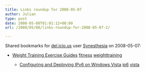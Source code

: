 ```yaml
---
title: Links roundup for 2008-05-07
author: Julian
type: post
date: 2008-05-08T01:01:12+00:00
url: /2008/05/08/links-roundup-for-2008-05-07-2/

---
```

Shared bookmarks for [del.icio.us][1] user [Synesthesia][2] on 2008-05-07:

  * [Weight Training Exercise Guides][3] 
    [fitness][4] [weighttraining][5] </li> 
    
      * [Configuring and Deploying IPv6 on Windows Vista][6] 
        [ip6][7] [vista][8] </li> </ul>

 [1]: http://del.icio.us/
 [2]: http://del.icio.us/synesthesia
 [3]: http://www.shapefit.com/training.html
 [4]: http://del.icio.us/synesthesia/fitness
 [5]: http://del.icio.us/synesthesia/weighttraining
 [6]: http://www.microsoft.com/downloads/details.aspx?familyid=CE286032-4DF0-4D53-A21E-1590E9280FEF
 [7]: http://del.icio.us/synesthesia/ip6
 [8]: http://del.icio.us/synesthesia/vista